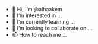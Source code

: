 - 👋 Hi, I’m @alhaakem
- 👀 I’m interested in ...
- 🌱 I’m currently learning ...
- 💞️ I’m looking to collaborate on ...
- 📫 How to reach me ...

<!---
alhaakem/alhaakem is a ✨ special ✨ repository because its `README.md` (this file) appears on your GitHub profile.
You can click the Preview link to take a look at your changes.
--->
